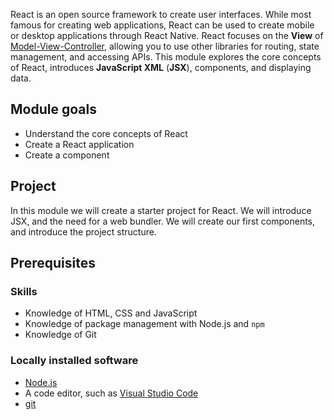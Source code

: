 React is an open source framework to create user interfaces. While most famous for creating web applications, React can be used to create mobile or desktop applications through React Native. React focuses on the **View** of [Model-View-Controller](https://en.wikipedia.org/wiki/Model%E2%80%93view%E2%80%93controller), allowing you to use other libraries for routing, state management, and accessing APIs. This module explores the core concepts of React, introduces **JavaScript XML** (**JSX**), components, and displaying data.

## Module goals

- Understand the core concepts of React
- Create a React application
- Create a component

## Project

In this module we will create a starter project for React. We will introduce JSX, and the need for a web bundler. We will create our first components, and introduce the project structure.

## Prerequisites

### Skills

- Knowledge of HTML, CSS and JavaScript
- Knowledge of package management with Node.js and `npm`
- Knowledge of Git

### Locally installed software

- [Node.js](https://nodejs.org)
- A code editor, such as [Visual Studio Code](https://code.visualstudio.com)
- [git](https://git-scm.com/)
